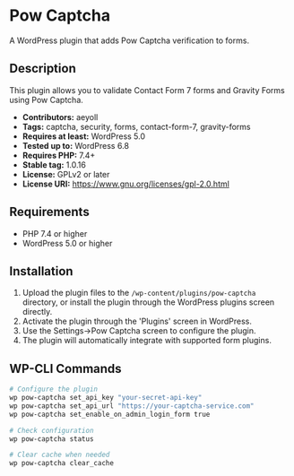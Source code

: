 # Pow Captcha

A WordPress plugin that adds Pow Captcha verification to forms.

## Description

This plugin allows you to validate Contact Form 7 forms and Gravity Forms using Pow Captcha.

- **Contributors:** aeyoll
- **Tags:** captcha, security, forms, contact-form-7, gravity-forms
- **Requires at least:** WordPress 5.0
- **Tested up to:** WordPress 6.8
- **Requires PHP:** 7.4+
- **Stable tag:** 1.0.16
- **License:** GPLv2 or later
- **License URI:** https://www.gnu.org/licenses/gpl-2.0.html

## Requirements

- PHP 7.4 or higher
- WordPress 5.0 or higher

## Installation

1. Upload the plugin files to the `/wp-content/plugins/pow-captcha` directory, or install the plugin through the WordPress plugins screen directly.
2. Activate the plugin through the 'Plugins' screen in WordPress.
3. Use the Settings->Pow Captcha screen to configure the plugin.
4. The plugin will automatically integrate with supported form plugins.

## WP-CLI Commands

```sh
# Configure the plugin
wp pow-captcha set_api_key "your-secret-api-key"
wp pow-captcha set_api_url "https://your-captcha-service.com"
wp pow-captcha set_enable_on_admin_login_form true

# Check configuration
wp pow-captcha status

# Clear cache when needed
wp pow-captcha clear_cache
```
